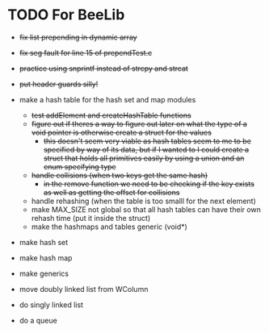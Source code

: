 # TODO For BeeLib

+ ~~fix list prepending in dynamic array~~
+ ~~fix seg fault for line 15 of prependTest.c~~
+ ~~practice using snprintf instead of strcpy and strcat~~
+ ~~put header guards silly!~~

+ make a hash table for the hash set and map modules
  + ~~test addElement and createHashTable functions~~
  + ~~figure out if theres a way to figure out later on what the type of a void pointer is otherwise create a struct for the values~~
    + ~~this doesn't seem very viable as hash tables seem to me to be specified by way of its data, but if I wanted to I could create a struct that holds all primitives easily by using a union and an enum specifying type~~
  + ~~handle collisions (when two keys get the same hash)~~
    + ~~in the remove function we need to be checking if the key exists as well as getting the offset for collisions~~
  + handle rehashing (when the table is too smalll for the next element)
  + make MAX_SIZE not global so that all hash tables can have their own rehash time (put it inside the struct)
  + make the hashmaps and tables generic (void*)

+ make hash set
+ make hash map
+ make generics
+ move doubly linked list from WColumn
+ do singly linked list
+ do a queue
